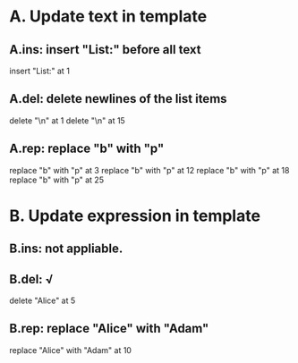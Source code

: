 # A. Update text in template
## A.ins: insert "List:" before all text
  insert "List:" at 1

## A.del: delete newlines of the list items
  delete "\n" at 1
  delete "\n" at 15

## A.rep: replace "b" with "p"
  replace "b" with "p" at 3
  replace "b" with "p" at 12
  replace "b" with "p" at 18
  replace "b" with "p" at 25

# B. Update expression in template

## B.ins: not appliable.

## B.del: √
  delete "Alice" at 5

## B.rep: replace "Alice" with "Adam"
  replace "Alice" with "Adam" at 10
